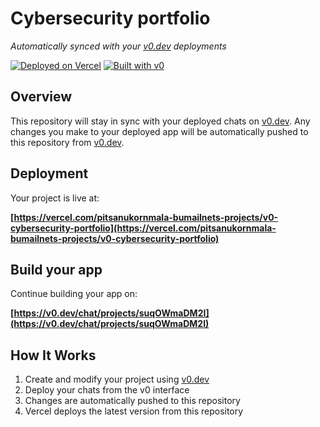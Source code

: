 # Cybersecurity portfolio

*Automatically synced with your [v0.dev](https://v0.dev) deployments*

[![Deployed on Vercel](https://img.shields.io/badge/Deployed%20on-Vercel-black?style=for-the-badge&logo=vercel)](https://vercel.com/pitsanukornmala-bumailnets-projects/v0-cybersecurity-portfolio)
[![Built with v0](https://img.shields.io/badge/Built%20with-v0.dev-black?style=for-the-badge)](https://v0.dev/chat/projects/suqOWmaDM2I)

## Overview

This repository will stay in sync with your deployed chats on [v0.dev](https://v0.dev).
Any changes you make to your deployed app will be automatically pushed to this repository from [v0.dev](https://v0.dev).

## Deployment

Your project is live at:

**[https://vercel.com/pitsanukornmala-bumailnets-projects/v0-cybersecurity-portfolio](https://vercel.com/pitsanukornmala-bumailnets-projects/v0-cybersecurity-portfolio)**

## Build your app

Continue building your app on:

**[https://v0.dev/chat/projects/suqOWmaDM2I](https://v0.dev/chat/projects/suqOWmaDM2I)**

## How It Works

1. Create and modify your project using [v0.dev](https://v0.dev)
2. Deploy your chats from the v0 interface
3. Changes are automatically pushed to this repository
4. Vercel deploys the latest version from this repository